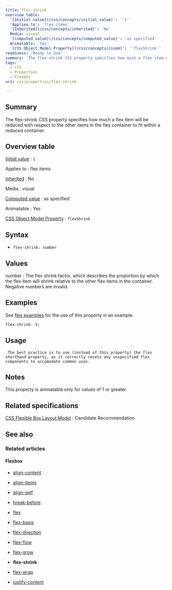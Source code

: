 ```yaml
---
title: flex-shrink
overview_table:
  '[Initial value](/css/concepts/initial_value)': '`1`'
  'Applies to': 'flex items'
  '[Inherited](/css/concepts/inherited)': 'No'
  Media: visual
  '[Computed value](/css/concepts/computed_value)': 'as specified'
  Animatable: 'Yes'
  '[CSS Object Model Property](/css/concepts/cssom)': '`flexShrink`'
readiness: 'Ready to Use'
summary: 'The flex-shrink CSS property specifies how much a flex item will be reduced with respect to the other items in the flex container to fit within a reduced container.'
tags:
  - CSS
  - Properties
  - Flexbox
uri: css/properties/flex-shrink

---
```

## <span>Summary</span>

The flex-shrink CSS property specifies how much a flex item will be reduced with respect to the other items in the flex container to fit within a reduced container.

## <span>Overview table</span>

[Initial value](/css/concepts/initial_value)
:   `1`

Applies to
:   flex items

[Inherited](/css/concepts/inherited)
:   No

Media
:   visual

[Computed value](/css/concepts/computed_value)
:   as specified

Animatable
:   Yes

[CSS Object Model Property](/css/concepts/cssom)
:   `flexShrink`

## <span>Syntax</span>

-   `flex-shrink: number`

## <span>Values</span>

number
:   The flex shrink factor, which describes the proportion by which the flex item will shrink relative to the other flex items in the container. Negative numbers are invalid.

## <span>Examples</span>

See [flex examples](/css/properties/flex#Examples) for the use of this property in an example.

``` css
flex-shrink: 3;
```

## <span>Usage</span>

     The best practice is to use (instead of this property) the flex shorthand property, as it correctly resets any unspecified flex components to accomodate common uses.

## <span>Notes</span>

This property is animatable only for values of 1 or greater.

## <span>Related specifications</span>

[CSS Flexible Box Layout Model](http://dev.w3.org/csswg/css-flexbox/#flex-shrink)
:   Candidate Recommendation

## <span>See also</span>

### <span>Related articles</span>

#### <span>Flexbox</span>

-   [align-content](/css/properties/align-content)

-   [align-items](/css/properties/align-items)

-   [align-self](/css/properties/align-self)

-   [break-before](/css/properties/break-before)

-   [flex](/css/properties/flex)

-   [flex-basis](/css/properties/flex-basis)

-   [flex-direction](/css/properties/flex-direction)

-   [flex-flow](/css/properties/flex-flow)

-   [flex-grow](/css/properties/flex-grow)

-   **flex-shrink**

-   [flex-wrap](/css/properties/flex-wrap)

-   [justify-content](/css/properties/justify-content)
